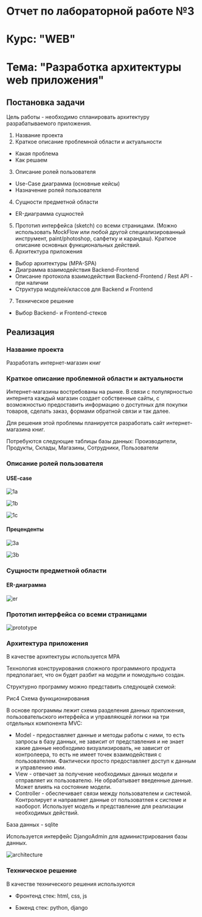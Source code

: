 # Отчет по лабораторной работе №3
# Курс: "WEB"
# Тема: "Разработка архитектуры web приложения"

## Постановка задачи

Цель работы - необходимо спланировать архитектуру разрабатываемого приложения.

1.	Название проекта
2.	Краткое описание проблемной области и актуальности
 * 	Какая проблема
 *	Как решаем
3.	Описание ролей пользователя
 * 	Use-Case диаграмма (основные кейсы)
 *	Назначение ролей пользователя
4.	Сущности предметной области
 * 	ER-диаграмма сущностей
5.	Прототип интерфейса (sketch) со всеми страницами. (Можно использовать MockFlow  или любой другой специализированный инструмент, paint/photoshop, салфетку и карандаш). Краткое описание основных функциональных действий.
6.	Архитектура приложения
 *	Выбор архитектуры (MPA-SPA)
 *	Диаграмма взаимодействия Backend-Frontend
 *	Описание протокола взаимодействия Backend-Frontend / Rest API - при наличии 
 * 	Структура модулей/классов для Backend и Frontend
7.	Техническое решение 
 * Выбор Backend- и Frontend-стеков

## Реализация
 
### Название проекта

Разработать интернет-магазин книг

### Краткое описание проблемной области и актуальности 

Интернет-магазины востребованы на рынке. В связи с популярностью интернета каждый магазин создает собственные сайты, с возможностью предоставить информацию о доступных для покупки товаров, сделать заказ, формами обратной связи и так далее.

Для решения этой проблемы планируется разработать сайт интернет-магазина книг.

Потребуются следующие таблицы базы данных: Производители, Продукты, Склады, Магазины, Сотрудники, Пользователи 




### Описание ролей пользователя

#### USE-case

![1a](1a.jpg)

![1b](1b.jpg)

![1c](1c.jpg)


#### Преценденты

![3a](3a.jpg)

![3b](3b.jpg)


### Сущности предметной области 

#### ER-диаграмма

![er](2.jpg)

### Прототип интерфейса со всеми страницами

![prototype](prototype.jpg)

### Архитектура приложения

В качестве архитектуры используется MPA

Технология конструирования сложного программного продукта предполагает, что он будет разбит на модули и помодульно создан.

Структурно программу можно представить следующей схемой:


Рис4 Схема функционирования

В основе программы лежит схема разделения данных приложения, пользовательского интерфейса и управляющей логики на три отдельных компонента MVC:
* Model - предоставляет данные и методы работы с ними, то есть запросы в базу данных, не зависит от представления и не знает какие данные необходимо визуализировать, не зависит от контролеера, то есть не имеет точек взаимодействия с пользователем. Фактически просто предоставляет доступ к данным и управлению ими.
* View - отвечает за получение необходимых данных модели и отправляет их пользователю. Не обрабатывает введенные данные. Может влиять на состояние модели.
* Controller - обеспечивает связи между пользователем и системой. Контролирует и направляет данные от пользоватлея к системе и наоборот. Использует модель и представление для реализации необходимых действий.

База данных - sqlite

Используется интерфейс DjangoAdmin для администрирования базы данных.

 ![architecture](architecture.png)

### Техническое решение

В качестве технического решения используются

* Фронтенд стек: html, css, js

* Бэкенд стек: python, django
